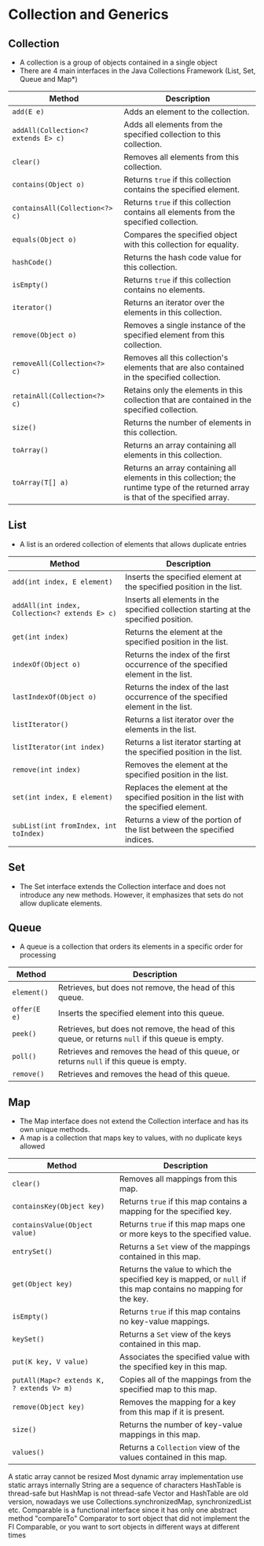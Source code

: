 # Collection and Generics

## Collection
- A collection is a group of objects contained in a single object
- There are 4 main interfaces in the Java Collections Framework (List, Set, Queue and Map*)

| Method                           | Description                                                                 |
|----------------------------------|-----------------------------------------------------------------------------|
| `add(E e)`                       | Adds an element to the collection.                                           |
| `addAll(Collection<? extends E> c)` | Adds all elements from the specified collection to this collection.         |
| `clear()`                        | Removes all elements from this collection.                                   |
| `contains(Object o)`             | Returns `true` if this collection contains the specified element.            |
| `containsAll(Collection<?> c)`   | Returns `true` if this collection contains all elements from the specified collection. |
| `equals(Object o)`               | Compares the specified object with this collection for equality.             |
| `hashCode()`                     | Returns the hash code value for this collection.                             |
| `isEmpty()`                      | Returns `true` if this collection contains no elements.                      |
| `iterator()`                     | Returns an iterator over the elements in this collection.                    |
| `remove(Object o)`               | Removes a single instance of the specified element from this collection.      |
| `removeAll(Collection<?> c)`     | Removes all this collection's elements that are also contained in the specified collection. |
| `retainAll(Collection<?> c)`     | Retains only the elements in this collection that are contained in the specified collection. |
| `size()`                         | Returns the number of elements in this collection.                           |
| `toArray()`                      | Returns an array containing all elements in this collection.                 |
| `toArray(T[] a)`                 | Returns an array containing all elements in this collection; the runtime type of the returned array is that of the specified array. |

## List
- A list is an ordered collection of elements that allows duplicate entries

| Method                         | Description                                                                    |
|--------------------------------|--------------------------------------------------------------------------------|
| `add(int index, E element)`    | Inserts the specified element at the specified position in the list.            |
| `addAll(int index, Collection<? extends E> c)` | Inserts all elements in the specified collection starting at the specified position. |
| `get(int index)`               | Returns the element at the specified position in the list.                      |
| `indexOf(Object o)`            | Returns the index of the first occurrence of the specified element in the list.  |
| `lastIndexOf(Object o)`        | Returns the index of the last occurrence of the specified element in the list.   |
| `listIterator()`               | Returns a list iterator over the elements in the list.                          |
| `listIterator(int index)`      | Returns a list iterator starting at the specified position in the list.         |
| `remove(int index)`            | Removes the element at the specified position in the list.                      |
| `set(int index, E element)`    | Replaces the element at the specified position in the list with the specified element. |
| `subList(int fromIndex, int toIndex)` | Returns a view of the portion of the list between the specified indices.  |


## Set
- The Set interface extends the Collection interface and does not introduce any new methods. However, it emphasizes that sets do not allow duplicate elements.

## Queue
- A queue is a collection that orders its elements in a specific order for processing

| Method                         | Description                                                                    |
|--------------------------------|--------------------------------------------------------------------------------|
| `element()`                    | Retrieves, but does not remove, the head of this queue.                         |
| `offer(E e)`                   | Inserts the specified element into this queue.                                  |
| `peek()`                       | Retrieves, but does not remove, the head of this queue, or returns `null` if this queue is empty. |
| `poll()`                       | Retrieves and removes the head of this queue, or returns `null` if this queue is empty. |
| `remove()`                     | Retrieves and removes the head of this queue.                                   |


## Map
- The Map interface does not extend the Collection interface and has its own unique methods.
- A map is a collection that maps key to values, with no duplicate keys allowed

| Method                         | Description                                                                    |
|--------------------------------|--------------------------------------------------------------------------------|
| `clear()`                      | Removes all mappings from this map.                                             |
| `containsKey(Object key)`      | Returns `true` if this map contains a mapping for the specified key.             |
| `containsValue(Object value)`  | Returns `true` if this map maps one or more keys to the specified value.        |
| `entrySet()`                   | Returns a `Set` view of the mappings contained in this map.                     |
| `get(Object key)`              | Returns the value to which the specified key is mapped, or `null` if this map contains no mapping for the key. |
| `isEmpty()`                    | Returns `true` if this map contains no key-value mappings.                      |
| `keySet()`                     | Returns a `Set` view of the keys contained in this map.                         |
| `put(K key, V value)`          | Associates the specified value with the specified key in this map.              |
| `putAll(Map<? extends K, ? extends V> m)` | Copies all of the mappings from the specified map to this map.        |
| `remove(Object key)`           | Removes the mapping for a key from this map if it is present.                   |
| `size()`                       | Returns the number of key-value mappings in this map.                           |
| `values()`                     | Returns a `Collection` view of the values contained in this map.                |

A static array cannot be resized
Most dynamic array implementation use static arrays internally
String are a sequence of characters
HashTable is thread-safe but HashMap is not thread-safe
Vector and HashTable are old version, nowadays we use Collections.synchronizedMap, synchronizedList etc.
Comparable is a functional interface since it has only one abstract method "compareTo"
Comparator to sort object that did not implement the FI Comparable, or you want to sort objects in different ways at different times